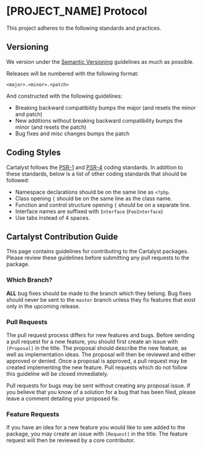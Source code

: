 # [PROJECT_NAME] Protocol

This project adheres to the following standards and practices.

## Versioning

We version under the [Semantic Versioning](http://semver.org/) guidelines as much as possible.

Releases will be numbered with the following format:

`<major>.<minor>.<patch>`

And constructed with the following guidelines:

* Breaking backward compatibility bumps the major (and resets the minor and patch)
* New additions without breaking backward compatibility bumps the minor (and resets the patch)
* Bug fixes and misc changes bumps the patch

## Coding Styles

Cartalyst follows the [PSR-1](https://github.com/php-fig/fig-standards/blob/master/accepted/PSR-1-basic-coding-standard.md) and [PSR-4](https://github.com/php-fig/fig-standards/blob/master/accepted/PSR-4-autoloader.md) coding standards. In addition to these standards, below is a list of other coding standards that should be followed:

- Namespace declarations should be on the same line as `<?php`.
- Class opening `{` should be on the same line as the class name.
- Function and control structure opening `{` should be on a separate line.
- Interface names are suffixed with `Interface` (`FooInterface`)
- Use tabs instead of 4 spaces.

## Cartalyst Contribution Guide

This page contains guidelines for contributing to the Cartalyst packages. Please review these guidelines before submitting any pull requests to the package.

### Which Branch?

**ALL** bug fixes should be made to the branch which they belong. Bug fixes should never be sent to the `master` branch unless they fix features that exist only in the upcoming release.

### Pull Requests

The pull request process differs for new features and bugs. Before sending a pull request for a new feature, you should first create an issue with `[Proposal]` in the title. The proposal should describe the new feature, as well as implementation ideas. The proposal will then be reviewed and either approved or denied. Once a proposal is approved, a pull request may be created implementing the new feature. Pull requests which do not follow this guideline will be closed immediately.

Pull requests for bugs may be sent without creating any proposal issue. If you believe that you know of a solution for a bug that has been filed, please leave a comment detailing your proposed fix.

### Feature Requests

If you have an idea for a new feature you would like to see added to the package, you may create an issue with `[Request]` in the title. The feature request will then be reviewed by a core contributor.
